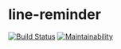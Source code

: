 # line-reminder
[![Build Status](https://travis-ci.org/kutsuzawa/line-reminder.svg?branch=master)](https://travis-ci.org/kutsuzawa/line-reminder)
[![Maintainability](https://api.codeclimate.com/v1/badges/d294b82b1934b6bec7fb/maintainability)](https://codeclimate.com/github/kutsuzawa/line-reminder/maintainability)
